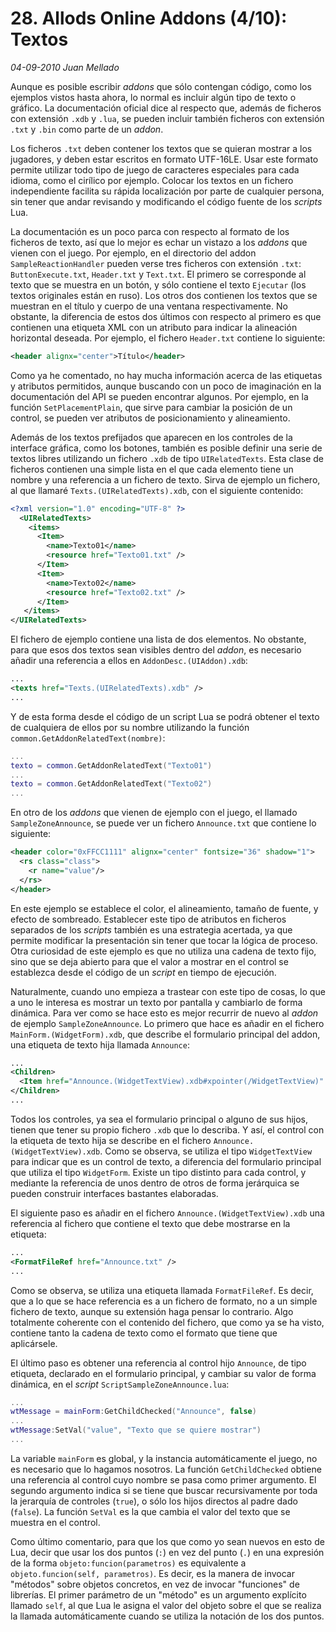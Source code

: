 # 28. Allods Online Addons (4/10): Textos

_04-09-2010_ _Juan Mellado_

Aunque es posible escribir _addons_ que sólo contengan código, como los ejemplos vistos hasta ahora, lo normal es incluir algún tipo de texto o gráfico. La documentación oficial dice al respecto que, además de ficheros con extensión ```.xdb``` y ```.lua```, se pueden incluir también ficheros con extensión ```.txt``` y ```.bin``` como parte de un _addon_.

Los ficheros ```.txt``` deben contener los textos que se quieran mostrar a los jugadores, y deben estar escritos en formato UTF-16LE. Usar este formato permite utilizar todo tipo de juego de caracteres especiales para cada idioma, como el cirílico por ejemplo. Colocar los textos en un fichero independiente facilita su rápida localización por parte de cualquier persona, sin tener que andar revisando y modificando el código fuente de los _scripts_ Lua.

La documentación es un poco parca con respecto al formato de los ficheros de texto, así que lo mejor es echar un vistazo a los _addons_ que vienen con el juego. Por ejemplo, en el directorio del addon ```SampleReactionHandler``` pueden verse tres ficheros con extensión ```.txt```: ```ButtonExecute.txt```, ```Header.txt``` y ```Text.txt```. El primero se corresponde al texto que se muestra en un botón, y sólo contiene el texto ```Ejecutar``` (los textos originales están en ruso). Los otros dos contienen los textos que se muestran en el título y cuerpo de una ventana respectivamente. No obstante, la diferencia de estos dos últimos con respecto al primero es que contienen una etiqueta XML con un atributo para indicar la alineación horizontal deseada. Por ejemplo, el fichero ```Header.txt``` contiene lo siguiente:

```xml
<header alignx="center">Título</header>
```

Como ya he comentado, no hay mucha información acerca de las etiquetas y atributos permitidos, aunque buscando con un poco de imaginación en la documentación del API se pueden encontrar algunos. Por ejemplo, en la función ```SetPlacementPlain```, que sirve para cambiar la posición de un control, se pueden ver atributos de posicionamiento y alineamiento.

Además de los textos prefijados que aparecen en los controles de la interface gráfica, como los botones, también es posible definir una serie de textos libres utilizando un fichero ```.xdb``` de tipo ```UIRelatedTexts```. Esta clase de ficheros contienen una simple lista en el que cada elemento tiene un nombre y una referencia a un fichero de texto. Sirva de ejemplo un fichero, al que llamaré ```Texts.(UIRelatedTexts).xdb```, con el siguiente contenido:

```xml
<?xml version="1.0" encoding="UTF-8" ?>
  <UIRelatedTexts>
    <items>
      <Item>
        <name>Texto01</name>
        <resource href="Texto01.txt" />
      </Item>
      <Item>
        <name>Texto02</name>
        <resource href="Texto02.txt" />
      </Item>
   </items>
</UIRelatedTexts>
```

El fichero de ejemplo contiene una lista de dos elementos. No obstante, para que esos dos textos sean visibles dentro del _addon_, es necesario añadir una referencia a ellos en ```AddonDesc.(UIAddon).xdb```:

```xml
...
<texts href="Texts.(UIRelatedTexts).xdb" />
...
```

Y de esta forma desde el código de un script Lua se podrá obtener el texto de cualquiera de ellos por su nombre utilizando la función ```common.GetAddonRelatedText(nombre)```:

```lua
...
texto = common.GetAddonRelatedText("Texto01")
...
texto = common.GetAddonRelatedText("Texto02")
...
```

En otro de los _addons_ que vienen de ejemplo con el juego, el llamado ```SampleZoneAnnounce```, se puede ver un fichero ```Announce.txt``` que contiene lo siguiente:

```xml
<header color="0xFFCC1111" alignx="center" fontsize="36" shadow="1">
  <rs class="class">
    <r name="value"/>
  </rs>
</header>
```

En este ejemplo se establece el color, el alineamiento, tamaño de fuente, y efecto de sombreado. Establecer este tipo de atributos en ficheros separados de los _scripts_ también es una estrategia acertada, ya que permite modificar la presentación sin tener que tocar la lógica de proceso. Otra curiosidad de este ejemplo es que no utiliza una cadena de texto fijo, sino que se deja abierto para que el valor a mostrar en el control se establezca desde el código de un _script_ en tiempo de ejecución.

Naturalmente, cuando uno empieza a trastear con este tipo de cosas, lo que a uno le interesa es mostrar un texto por pantalla y cambiarlo de forma dinámica. Para ver como se hace esto es mejor recurrir de nuevo al _addon_ de ejemplo ```SampleZoneAnnounce```. Lo primero que hace es añadir en el fichero ```MainForm.(WidgetForm).xdb```, que describe el formulario principal del addon, una etiqueta de texto hija llamada ```Announce```:

```xml
...
<Children>
  <Item href="Announce.(WidgetTextView).xdb#xpointer(/WidgetTextView)" />
</Children>
...
```

Todos los controles, ya sea el formulario principal o alguno de sus hijos, tienen que tener su propio fichero ```.xdb``` que lo describa. Y así, el control con la etiqueta de texto hija se describe en el fichero ```Announce.(WidgetTextView).xdb```. Como se observa, se utiliza el tipo ```WidgetTextView``` para indicar que es un control de texto, a diferencia del formulario principal que utiliza el tipo ```WidgetForm```. Existe un tipo distinto para cada control, y mediante la referencia de unos dentro de otros de forma jerárquica se pueden construir interfaces bastantes elaboradas.

El siguiente paso es añadir en el fichero ```Announce.(WidgetTextView).xdb``` una referencia al fichero que contiene el texto que debe mostrarse en la etiqueta:

```xml
...
<FormatFileRef href="Announce.txt" />
...
```

Como se observa, se utiliza una etiqueta llamada ```FormatFileRef```. Es decir, que a lo que se hace referencia es a un fichero de formato, no a un simple fichero de texto, aunque su extensión haga pensar lo contrario. Algo totalmente coherente con el contenido del fichero, que como ya se ha visto, contiene tanto la cadena de texto como el formato que tiene que aplicársele.

El último paso es obtener una referencia al control hijo ```Announce```, de tipo etiqueta, declarado en el formulario principal, y cambiar su valor de forma dinámica, en el _script_ ```ScriptSampleZoneAnnounce.lua```:

```lua
...
wtMessage = mainForm:GetChildChecked("Announce", false)
...
wtMessage:SetVal("value", "Texto que se quiere mostrar")
...
```

La variable ```mainForm``` es global, y la instancia automáticamente el juego, no es necesario que lo hagamos nosotros. La función ```GetChildChecked``` obtiene una referencia al control cuyo nombre se pasa como primer argumento. El segundo argumento indica si se tiene que buscar recursivamente por toda la jerarquía de controles (```true```), o sólo los hijos directos al padre dado (```false```). La función ```SetVal``` es la que cambia el valor del texto que se muestra en el control.

Como último comentario, para que los que como yo sean nuevos en esto de Lua, decir que usar los dos puntos (```:```) en vez del punto (```.```) en una expresión de la forma ```objeto:funcion(parametros)``` es equivalente a ```objeto.funcion(self, parametros)```. Es decir, es la manera de invocar "métodos" sobre objetos concretos, en vez de invocar "funciones" de librerías. El primer parámetro de un "método" es un argumento explícito llamado ```self```, al que Lua le asigna el valor del objeto sobre el que se realiza la llamada automáticamente cuando se utiliza la notación de los dos puntos.
